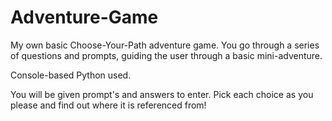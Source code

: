 # Adventure-Game

My own basic Choose-Your-Path adventure game. You go through a series of questions and prompts, guiding the user through a basic mini-adventure.

Console-based Python used.

You will be given prompt's and answers to enter. Pick each choice as you please and find out where it is referenced from!
